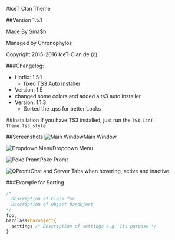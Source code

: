 #IceT Clan Theme

##Version 1.5.1

Made By Sma$h

Managed by Chronophylos

Copyright 2015-2016 IceT-Clan.de (c)

###Changelog:
* Hotfix: 1.5.1
  * fixed TS3 Auto Installer  
* Version: 1.5
 * changed some colors and added a ts3 auto installer
* Version: 1.1.3
  * Sorted the .qss for better Looks

##Installation
If you have TS3 installed, just run the `TS3-IceT-Theme.ts3_style`

##Screenshots
![Main Window](https://i.imgur.com/egtEt2j.png)Main Window

![Dropdown Menu](https://i.imgur.com/LQkIbXY.png)Dropdown Menu

![Poke Promt](https://i.imgur.com/Zn7ASHf.png)Poke Promt

![QPromt](https://i.imgur.com/jqAvygT.png)Chat and Server Tabs when hovering, active and inactive

###Example for Sorting
```css
/*
  Description of Class foo
  Description of Object barobject
*/
foo,
barclass#barobject{ 
  settings /* Description of settings e.g. its purpose */
} 
```
